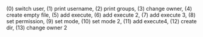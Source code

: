 (0) switch user, (1) print username, (2) print groups, (3) change owner, (4) create empty file, (5) add execute, (6) add execute 2, (7) add execute 3, (8) set permission, (9) set mode, (10) set mode 2, (11) add execute4, (12) create dir, (13) change owner 2 
